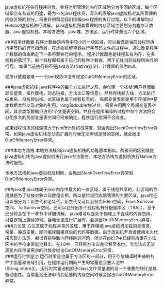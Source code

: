 java虚拟机在执行程序时候，会将他所管理的内存区域划分为不同的区域，每个区域都会有各自的用途，最为一名java程序员，深入的理解java虚拟机对其所管理的内存区域的划分，将更好的帮助我们理解java程序的执行过程。以下的讲解均以Hotspot虚拟机进行讲解。
java虚拟机将其管理的内存区域主要划分为程序计数器、java虚拟机栈、本地方法栈、java堆、方法区、运行时常量池六个区域。

###程序计数器
程序计数器是内存中较小的一块区域，可以看做是当前线程所执行字节码的行号指示器，在虚拟机解释器执行字节码文件的过程中，通过改变程序计数器的值来确定下一条将要执行的程序。
程序计数器也是线程私有内存，在多线程的情况下，每个线程都有属于自己的程序计数器，用于记住当前线程所执行的行号。
如果当前执行的不是java方法(Native方法)，计数器的值为null。

程序计数器是唯一一个jvm规范中没有规定OutOfMemoryError的区域。

###java虚拟机栈
java程序中的每个方法执行之前，会创建一个栈帧(用户存储局部变量表，操作数栈，动态链接，方法出口等信息)，然后将栈帧入栈，方法执行结束后，将栈帧出栈。此区域也属于线程私有的。
局部变量表就是用于存储8中基本数据类型以及对象的引用。long和double为64位，需要占用两个局部变量表空间，其余类型数据只占用1个变量表空间。并且在程序编译的过程中每个方法将会分配多大的局部变量表空间已经被确定，程序运行期间不会改变。

如果线程请求的栈深度大于jvm所允许的栈深度，就会抛出StackOverflowError异常。如果java虚拟机栈在动态扩展的时候无法申请足够的空间，就会抛出OutOfMemoryError异常。

###本地方法栈
本地方法栈和java虚拟机栈的功能基本相似，两者间的区别就是java虚拟机栈为java虚拟机执行java方法服务，本地方法栈为虚拟机执行Native方法时服务。

本地方法栈和java虚拟机栈相同，会抛出StackOverflowError异常和OutOfMemoryError异常。

###java堆
java堆属于java内存中最大的一块区域，属于线程共享的。此区域的作用就是为了存放对象以及数组实例，所以是垃圾回收器管理的主要区域。java堆还可以细分为：新生代和老年代，新生代又可以划分为Eden空间，From Survivor空间，To Survivor空间。还可以划分出多个线程私有分配缓冲区（TBAL）。至于细分将会在下一章节中详细讲解。
java堆可以是处于物理上不连续的内存空间，只要逻辑上连续即可。当堆无法进行扩展时，会抛出OutOfMemoryError异常。
###方法区
方法区属于线程共享的区域，用于存储被java虚拟机加载的类信息、常量、静态变量、即时编译器编译后的代码等数据。由于虚拟机开发者使用永久代来实现方法区，会很容易导致内存移除的问题，所以在jdk1.7中已经将放置在方法区中的字符串常量池移出，在1.8中，已经将方法去完全移至本地。当方法去无法满足内存申请需求的时候会抛出OutOfMemoryError异常。                                                                                                                                                                                                                                                                    
###运行时常量池
运行时常量池属于方法区的一部分，用于存放编译时生成的各种字面量和符号引用，在程序运行期间产生的常量也会放入池中(String.intern())。运行时常量池相对于class文件常量池的另一个重要的特征是具备动态性。当常量池无法申请到足够的内存空间时候会抛出OutOfMemoryError异常。